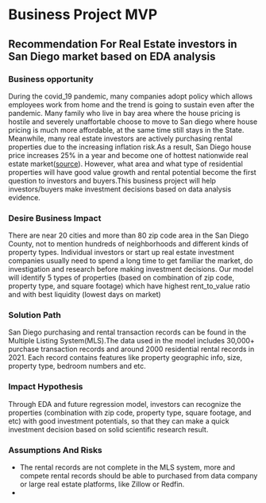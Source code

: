 # Business Project MVP

## Recommendation For Real Estate investors in San Diego market based on EDA analysis

### Business opportunity
During the covid_19 pandemic, many companies adopt policy which allows employees work from home and the trend is going to sustain even after the pandemic. Many family who live in bay area where the house pricing is hostile and severely unaffortable choose to move to San diego where house pricing is much more affordable, at the same time still stays in the State. Meanwhile, many real estate investors are actively purchasing rental properties due to the increasing inflation risk.As a result, San Diego house price increases 25% in a year and become one of hottest nationwide real estate market([source](https://www.sandiegouniontribune.com/business/real-estate/story/2021-07-27/san-diego-home-prices-now-up-25-in-a-year)).
However, what area and what type of residential properties will have  good value growth and rental potential become the first question to investors and buyers.This business project will help investors/buyers make investment decisions based on data analysis evidence.

### Desire Business Impact
There are near 20 cities and more than 80 zip code area in the San Diego County, not to mention hundreds of neighborhoods and different kinds of property types. Individual investors or start up real estate investment companies usually need to spend a long time to get familiar the market, do investigation and research before making investment decisions. Our model will identify 5 types of properties (based on combination of zip code, property type, and square footage) which have highest rent_to_value ratio and with best liquidity (lowest days on market)

### Solution Path
San Diego purchasing and rental transaction records can be found in the Multiple Listing System(MLS).The data used in the model includes 30,000+ purchase transaction records and around 2000 residential rental records in 2021. Each record contains features like property geographic info, size, property type, bedroom numbers and etc.




### Impact Hypothesis
Through EDA and future regression model, investors can recognize the properties (combination with zip code, property type, square footage, and etc) with good investment potentials, so that they can make a quick investment decision based on solid scientific research result.


### Assumptions And Risks
- The rental records are not complete in the MLS system, more and compete rental records should be able to purchased from data company or large real estate platforms, like Zillow or Redfin.
-
